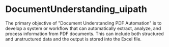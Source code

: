 # DocumentUnderstanding_uipath
 The primary objective of "Document Understanding PDF Automation" is to develop a system or workflow that can automatically extract, analyze, and process information from PDF documents. This can include both structured and unstructured data and the output is stored into the Excel file.
